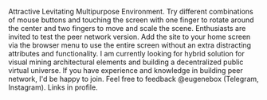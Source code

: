 Attractive Levitating Multipurpose Environment.
Try different combinations of mouse buttons and touching the screen with one finger to rotate around the center and two fingers to move and scale the scene.
Enthusiasts are invited to test the peer network version.
Add the site to your home screen via the browser menu to use the entire screen without an extra distracting attributes and functionality. 
I am currently looking for hybrid solution for visual mining architectural elements and building a decentralized public virtual universe. If you have experience and knowledge in building peer network, I'd be happy to join. Feel free to feedback @eugenebox (Telegram, Instagram). Links in profile.
